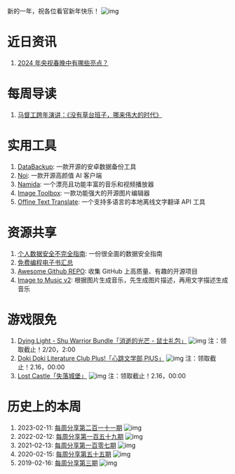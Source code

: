 新的一年，祝各位看官新年快乐！
![img](https://mmbiz.qpic.cn/sz_mmbiz_jpg/pDARXZuibAKRPk0ZI1SS2PMzHrQTECqmT2HsickcPibKkSAj2V6N5pUDLUXCicTQSHXT84TQaSIptbjxuaTBm6h5icQ/640?wx_fmt=jpeg&amp;from=appmsg)

# 近日资讯

1. [2024 年央视春晚中有哪些亮点？](https://www.zhihu.com/question/643771062)

# 每周导读

1. [马督工跨年演讲：《没有草台班子，哪来伟大的时代》](https://weibo.com/7827771738/NFMltCqqx)

# 实用工具

1. [DataBackup](https://github.com/XayahSuSuSu/Android-DataBackup): 一款开源的安卓数据备份工具 
2. [Noi](https://github.com/lencx/noi): 一款开源高颜值 AI 客户端
3. [Namida](https://github.com/namidaco/namida): 一个漂亮且功能丰富的音乐和视频播放器 
4. [Image Toolbox](https://github.com/T8RIN/ImageToolbox): 一款功能强大的开源图片编辑器 
5. [Offine Text Translate](https://github.com/jianchang512/ott): 一个支持多语言的本地离线文字翻译 API 工具 

# 资源共享

1. [个人数据安全不完全指南](https://thiscute.world/posts/an-incomplete-guide-to-data-security/): 一份很全面的数据安全指南
2. [免费编程电子书汇总](https://github.com/lTbgykio/Books-Free-Books)
3. [Awesome Github REPO](https://github.com/Wechat-ggGitHub/Awesome-GitHub-Repo): 收集 GitHub 上高质量、有趣的开源项目 
4. [Image to Music v2](https://huggingface.co/spaces/fffiloni/image-to-music-v2): 根据图片生成音乐，先生成图片描述，再用文字描述生成音乐

# 游戏限免

1. [Dying Light - Shu Warrior Bundle「消逝的光芒 - 鼠士礼包」](https://store.steampowered.com/app/1184350/Dying_Light__Shu_Warrior_Bundle)
![img](https://mmbiz.qpic.cn/sz_mmbiz_jpg/pDARXZuibAKRPk0ZI1SS2PMzHrQTECqmTyXpZxT8SLgzibAO24WP680VzQbSrl5nzGibCVLFe9Otn5ontmqMFyo8w/640?wx_fmt=jpeg&amp;from=appmsg)
注：领取截止！2/20，2:00
2. [Doki Doki Literature Club Plus!「心跳文学部 PlUS」](https://store.epicgames.com/p/doki-doki-literature-club-plus)
![img](https://mmbiz.qpic.cn/sz_mmbiz_jpg/pDARXZuibAKRPk0ZI1SS2PMzHrQTECqmTYiboJUBa5zUpCxmlMwNOoaI7icF5yATEbQZ4wUMOugGPWkf5O6X65JsA/640?wx_fmt=jpeg&amp;from=appmsg)
注：领取截止！2.16，00:00
3. [Lost Castle「失落城堡」](https://store.epicgames.com/p/lost-castle-abb2e2)
![img](https://mmbiz.qpic.cn/sz_mmbiz_png/pDARXZuibAKRPk0ZI1SS2PMzHrQTECqmTvIH7JibtI7PlumdF1ibnqHP5vTH0YiayqghTlngsywT3XuYJFPpI62Qmw/640?wx_fmt=png&amp;from=appmsg)
注：领取截止！2.16，00:00

# 历史上的本周

1. 2023-02-11: [每周分享第二百一十一期](https://mp.weixin.qq.com/s/51Y6AxalHNnZzFHXj4XekA)
![img](https://mmbiz.qpic.cn/sz_mmbiz_jpg/pDARXZuibAKSL8gefAFuGkeCAG3RMMV2qrd4icgiaoyvU8YicmS2JwDN45wHGEicz1RYIibicbSN8dAp3NT1fm7icZrZlQ/640?wx_fmt=jpeg&wxfrom=5&wx_lazy=1&wx_co=1)
1. 2022-02-12: [每周分享第一百五十九期](https://mp.weixin.qq.com/s/dkMz39LmW8r96ittETzfDQ)
![img](https://mmbiz.qpic.cn/sz_mmbiz_png/pDARXZuibAKSMudseJuiaCp4A0NlTnhwRLibOySUv9QQLsZPqySKOmN9EoEQNmgA1hJPibtpsv8ZmOrbEUiaayH3xXQ/640?wx_fmt=png&wxfrom=5&wx_lazy=1&wx_co=1)
2. 2021-02-13: [每周分享第一百零七期](https://mp.weixin.qq.com/s/NKz8Q-K9SLKRPzqKojXfVg)
![img](https://mmbiz.qpic.cn/sz_mmbiz_png/pDARXZuibAKSOgv7wKm30RHdBtHu2dC1O7VdlRyaWocOnAs91WONafJmZxpFAIjibw2QmwIX26OibKV5QVmZqSIpg/640?wx_fmt=png&wxfrom=5&wx_lazy=1&wx_co=1)
3. 2020-02-15: [每周分享第五十五期](https://mp.weixin.qq.com/s/I1w9cKmDEQB2fkNeSd82nw)
![img](https://mmbiz.qpic.cn/sz_mmbiz_png/pDARXZuibAKSTPT04IqTFhhfHJvz5keE4STxF1UYtAgVvatDgGEiazudedMWcWoOLHGonjsczysxTqXC3MEYMFFg/640?wx_fmt=png&wxfrom=5&wx_lazy=1&wx_co=1)
4. 2019-02-16: [每周分享第三期](https://mp.weixin.qq.com/s/vDIgpsFfnbBj7B4X1jyRTw)
![img](https://mmbiz.qpic.cn/mmbiz_png/pDARXZuibAKQeyFdLIgNcGjTThdia6ks8P6VetlANSYia6tia8Ht7qjIV8DckEfONBIhickjMveEYGJX3gRGicpLetMg/640?wx_fmt=png&wxfrom=5&wx_lazy=1&wx_co=1)
